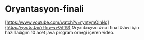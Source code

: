 # Oryantasyon-finali
[https://www.youtube.com/watch?v=nyntymOlnNo](https://youtu.be/aHnwwv0rf48)  Oryantasyon dersi final ödevi için hazırladığım 10 adet java program örneği içeren video.
